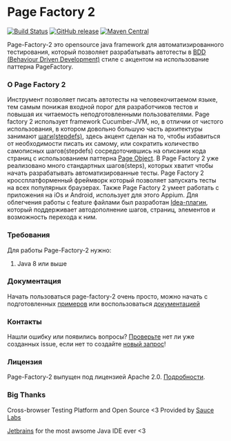 # Page Factory 2
[![Build Status](https://travis-ci.org/sbtqa/page-factory-2.svg?branch=master)](https://travis-ci.org/sbtqa/page-factory-2) [![GitHub release](https://img.shields.io/github/release/sbtqa/page-factory-2.svg?style=flat-square)](https://github.com/sbtqa/page-factory-2/releases) [![Maven Central](https://img.shields.io/maven-central/v/ru.sbtqa.tag/page-factory-2.svg)](https://mvnrepository.com/artifact/ru.sbtqa.tag/page-factory-2)

Page-Factory-2 это opensource java framework для автоматизированного тестирования, который позволяет разрабатывать автотесты в [BDD (Behaviour Driven Development)](https://en.wikipedia.org/wiki/Behavior-driven_development) стиле с акцентом на использование паттерна PageFactory.

### О Page Factory 2

Инструмент позволяет писать автотесты на человекочитаемом языке, тем самым понижая входной порог для разработчиков тестов и повышая их читаемость неподготовленными пользователями. Page factory 2 использует framework Cucumber-JVM, но, в отличии от чистого использования, в котором довольно большую часть архитектуры занимают [шаги(stepdefs)](https://cucumber.io/docs/reference#step-definitions), здесь акцент сделан на то, чтобы избавиться от необходимости писать их самому, или сократить количество самописных шагов(stepdefs) сосредоточившись на описании кода страниц с использованием паттерна [Page Object](https://martinfowler.com/bliki/PageObject.html). В Page Factory 2 уже реализовано много стандартных шагов(steps), которых хватит чтобы начать разрабатывать автоматизированные тесты. Page Factory 2 кроссплатформенный фреймворк который позволяет запускать тесты на всех популярных браузерах. Также Page Factory 2 умеет работать с приложения на iOs и Android, использует для этого Appium. Для облегчения работы с feature файлами был разработан [Idea-плагин](https://plugins.jetbrains.com/plugin/13227-test-automation-gears/), который поддерживает автодополнение шагов, страниц, элементов и возможность перехода к ним.



### Требования
Для работы Page-Factory-2 нужно:
1. Java 8 или выше

### Документация
Начать пользоваться page-factory-2 очень просто, можно начать с подготовленных [примеров](https://github.com/sbtqa/page-factory-2-example) или воспользоваться [документацией](http://docs.sbtqa.ru/)

### Контакты
Нашли ошибку или появились вопросы? [Проверьте](https://github.com/sbtqa/page-factory-2/issues) нет ли уже созданных issue, если нет то создайте [новый запрос](https://github.com/sbtqa/page-factory-2/issues/new)!

### Лицензия
Page-Factory-2 выпущен под лицензией Apache 2.0. [Подробности](https://github.com/sbtqa/page-factory-2/blob/master/LICENSE).

### Big Thanks
Cross-browser Testing Platform and Open Source <3 Provided by [Sauce Labs](https://saucelabs.com)

[Jetbrains](https://www.jetbrains.com/?from=page-factory-2) for the most awsome Java IDE ever <3
